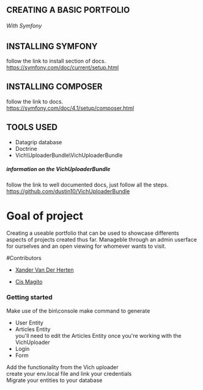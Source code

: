 ## CREATING A BASIC PORTFOLIO
 <h6> With Symfony</h6>
 
## INSTALLING SYMFONY
follow the link to install section of docs.\
https://symfony.com/doc/current/setup.html


## INSTALLING COMPOSER
follow the link to docs.\
https://symfony.com/doc/4.1/setup/composer.html


## TOOLS USED

- Datagrip database
- Doctrine
- Vich\UploaderBundle\VichUploaderBundle

##### information on the VichUploaderBundle
follow the link to well documented docs, just follow all the steps.\
https://github.com/dustin10/VichUploaderBundle

# Goal of project
Creating a useable portfolio that can be used to showcase differents aspects
of projects created thus far. Manageble through an admin userface for ourselves and an
open viewing for whomever wants to visit.

#Contributors
- [Xander Van Der Herten](https://github.com/xandervdh)

- [Cis Magito](https://github.com/Beardificent)



### Getting started

Make use of the bin\console make command to generate
- User Entity
- Articles Entity\
you'll need to edit the Articles Entity once you're working with the VichUploader
- Login
- Form

Add the functionality from the Vich uploader\
create your env.local file and link your credentials\
Migrate your entities to your database
